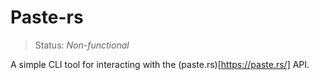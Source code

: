 # Paste-rs

> Status: _Non-functional_

A simple CLI tool for interacting with the (paste.rs)[https://paste.rs/] API.
